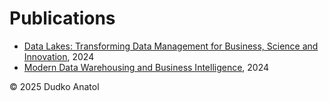 # Publications

- [Data Lakes: Transforming Data Management for Business, Science and Innovation](data-lakes/README.md), 2024
- [Modern Data Warehousing and Business Intelligence](data-warehousing/data-warehousing.md), 2024

© 2025 Dudko Anatol